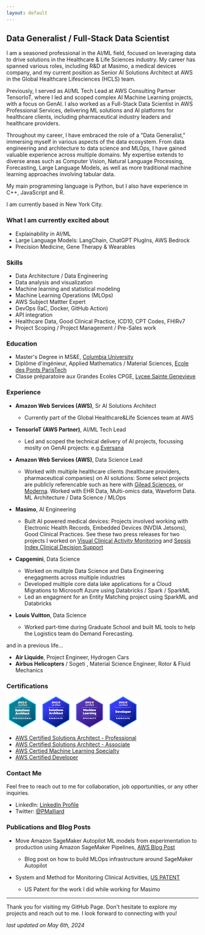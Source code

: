 ```yaml
---
layout: default
---
```


## Data Generalist / Full-Stack Data Scientist

I am a seasoned professional in the AI/ML field, focused on leveraging data to drive solutions in the Healthcare & Life Sciences industry. My career has spanned various roles, including R&D at Masimo, a medical devices company, and my current position as Senior AI Solutions Architect at AWS in the Global Healthcare Lifesciences (HCLS) team.

Previously, I served as AI/ML Tech Lead at AWS Consulting Partner TensorIoT, where I led and scoped complex AI Machine Learning projects, with a focus on GenAI. I also worked as a Full-Stack Data Scientist in AWS Professional Services, delivering ML solutions and AI platforms for healthcare clients, including pharmaceutical industry leaders and healthcare providers.

Throughout my career, I have embraced the role of a "Data Generalist," immersing myself in various aspects of the data ecosystem. From data engineering and architecture to data science and MLOps, I have gained valuable experience across multiple domains. My expertise extends to diverse areas such as Computer Vision, Natural Language Processing, Forecasting, Large Language Models, as well as more traditional machine learning approaches involving tabular data.

My main programming language is Python, but I also have experience in C++, JavaScript and R. 

I am currently based in New York City. 

### What I am currently excited about
* Explainability in AI/ML 
* Large Language Models: LangChain, ChatGPT PlugIns, AWS Bedrock
* Precision Medicine, Gene Therapy & Wearables


### Skills

* Data Architecture / Data Engineering
* Data analysis and visualization
* Machine learning and statistical modeling
* Machine Learning Operations (MLOps)
* AWS Subject Mattter Expert
* DevOps (IaC, Docker, GitHub Action)
* API integration
* Healthcare Data, Good Clinical Practice, ICD10, CPT Codes, FHIRv7
* Project Scoping / Project Management / Pre-Sales work 

### Education

* Master's Degree in MS&E, [Columbia University](https://mse.ieor.columbia.edu/)
* Diplôme d'ingénieur, Applied Mathematics / Material Sciences, [Ecole des Ponts ParisTech](https://ecoledesponts.fr/en/welcome-school)
* Classe préparatoire aux Grandes Ecoles CPGE, [Lycee Sainte Genevieve](https://www.bginette.com/)

### Experience
* **Amazon Web Services (AWS)**, Sr AI Solutions Architect
  * Currently part of the Global Healthcare&Life Sciences team at AWS
   
* **TensorIoT (AWS Partner)**, AI/ML Tech Lead
  * Led and scoped the technical delivery of AI projects, focussing moslty on GenAI projects: e.g.[Eversana](https://www.eversana.com/2023/11/27/eversana-builds-on-commitment-to-pharmatize-ai-with-amazon-web-services-introduces-transformative-medical-regulatory-review-solution/?utm_source=EVERSANA&utm_medium=Press+release&utm_campaign=AWS_GenAI)
  
* **Amazon Web Services (AWS)**, Data Science Lead 
  * Worked with multiple healthcare clients (healthcare providers, pharmaceutical companies) on AI solutions: Some select projects are publicly referencable such as here with [Gilead Sciences](https://aws.amazon.com/solutions/case-studies/gilead-data-case-study/), or [Moderna](https://aws.amazon.com/solutions/case-studies/moderna-commercialization-case-study/). Worked with EHR Data, Multi-omics data, Waveform Data. ML Architecture / Data Science / MLOps
* **Masimo**, AI Engineering
  * Built AI powered medical devices: Projects involved working with Electronic Health Records, Embedded Devices (NVDIA Jetsons), Good Clinical Practices. See these two press releases for two projects I worked on [Visual Clinical Activity Monitoring](https://investor.masimo.com/news/news-details/2023/Masimo-Announces-the-Limited-Market-Release-of-Visual-Clinical-Activity-Monitoring-VCAM/default.aspx) and  [Sepsis Index Clinical Decision Support](https://investor.masimo.com/news/news-details/2022/Masimo-Announces-Limited-Market-Release-of-Sepsis-Index/default.aspx)
* **Capgemini**, Data Science
  * Worked on mulitple Data Science and Data Engineering enegagments across multiple industries
  * Developed multiple core data lake applications for a Cloud Migrations to Microsoft Azure using Databricks / Spark / SparkML
  * Led an engagment for an Entity Matching project using SparkML and Databricks

* **Louis Vuitton**, Data Science
  * Worked part-time during Graduate School and built ML tools to help the Logistics team do Demand Forecasting.

and in a previous life...
* **Air Liquide**, Project Engineer, Hydrogen Cars
* **Airbus Helicopters** / Sogeti , Material Science Engineer, Rotor & Fluid Mechanics

### Certifications

![SA Professional](aws-certified-solutions-architect-professional.png)
![SA Associate](aws-certified-solutions-architect-associate.png)
![Machine Learning Specialty](aws-certified-machine-learning-specialty.png)
![Developer Associate](aws-certified-developer-associate.png)

* [AWS Certified Solutions Architect - Professional](https://www.credly.com/badges/b6cdb9bd-03ae-4884-b786-d09db0d100e7/public_url)
* [AWS Certified Solutions Architect - Associate](https://www.credly.com/badges/d9289955-c415-4d42-a93e-4c2e4b17e500/linked_in_profile)
* [AWS Certied Machine Learning Specialty](https://www.credly.com/badges/1f04f054-fc3d-4fd2-ad79-43f812e0092e/linked_in_profile)
* [AWS Certified Developer](https://www.credly.com/badges/30b282cf-803e-4d63-91e2-5efd0941c468?source=linked_in_profile)

### Contact Me

Feel free to reach out to me for collaboration, job opportunities, or any other inquiries.

* LinkedIn: [LinkedIn Profile](https://www.linkedin.com/in/pierre-de-malliard/)
* Twitter: [@PMalliard](https://twitter.com/PMalliard)

### Publications and Blog Posts

* Move Amazon SageMaker Autopilot ML models from experimentation to production using Amazon SageMaker Pipelines, [AWS Blog Post](https://aws.amazon.com/blogs/machine-learning/move-amazon-sagemaker-autopilot-ml-models-from-experimentation-to-production-using-amazon-sagemaker-pipelines/)
  * Blog post on how to build MLOps infrastructure around SageMaker Autopilot

* System and Method for Monitoring Clinical Activities, [US PATENT](https://image-ppubs.uspto.gov/dirsearch-public/print/downloadPdf/20210256267)
  * US Patent for the work I did while working for Masimo


---

Thank you for visiting my GitHub Page. Don't hesitate to explore my projects and reach out to me. I look forward to connecting with you!

_last updated on May 6th, 2024_
